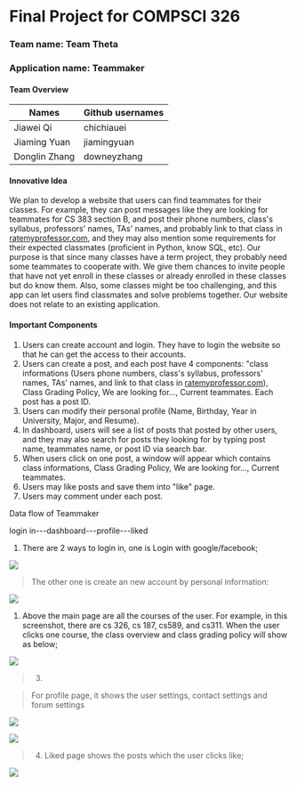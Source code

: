 
# Final Project for COMPSCI 326
### Team name: Team Theta
### Application name: Teammaker
#### Team Overview
|Names|Github usernames|
|  ----  | ----  |
|Jiawei Qi|chichiauei|
|Jiaming Yuan|jiamingyuan|
|Donglin Zhang|downeyzhang|

#### Innovative Idea
We plan to develop a website that users can find teammates for their classes. For example, they can post messages like they are looking for teammates for CS 383 section B, and post their phone numbers, class's syllabus, professors' names, TAs' names, and probably link to that class in [ratemyprofessor.com](https://www.ratemyprofessors.com/), and they may also mention some requirements for their expected classmates (proficient in Python, know SQL, etc). Our purpose is that since many classes have a term project, they probably need some teammates to cooperate with. We give them chances to invite people that have not yet enroll in these classes or already enrolled in these classes but do know them. Also, some classes might be too challenging, and this app can let users find classmates and solve problems together. Our website does not relate to an existing application.

#### Important Components
1. Users can create account and login. They have to login the website so that he can get the access to their accounts.
2. Users can create a post, and each post have 4 components: "class informations (Users phone numbers, class's syllabus, professors' names, TAs' names, and link to that class in [ratemyprofessor.com](https://www.ratemyprofessors.com/)), Class Grading Policy, We are looking for..., Current teammates. Each post has a post ID.
3. Users can modify their personal profile (Name, Birthday, Year in University, Major, and Resume).
4. In dashboard, users will see a list of posts that posted by other users, and they may also search for posts they looking for by typing post name, teammates name, or post ID via search bar.
5. When users click on one post, a window will appear which contains class informations, Class Grading Policy, We are looking for..., Current teammates.
6. Users may like posts and save them into "like" page.
7. Users may comment under each post.


Data flow of Teammaker

login in---dashboard---profile---liked

1.  There are 2 ways to login in, one is Login with google/facebook;

![](media/f98e18afd47891acfb12a3014cffd584.jpg)

>   The other one is create an new account by personal information:

![](media/ffb2fb5f8ee8907fc99aa5606eebb8aa.jpg)

1.  Above the main page are all the courses of the user. For example, in this
    screenshot, there are cs 326, cs 187, cs589, and cs311. When the user clicks
    one course, the class overview and class grading policy will show as below;

![](media/9348fe8cadab370cce371e52c6ae3abe.jpg)

>   3.

>   For profile page, it shows the user settings, contact settings and forum
>   settings

![](media/3c8b563dfcaaaf30eb26e334b877f41e.jpg)

![](media/412982a2178065cc1b981930c8052f51.jpg)

>   4. Liked page shows the posts which the user clicks like;

![](media/0ca49f0a9fc34f1c26b07ffa8535df3d.jpg)
